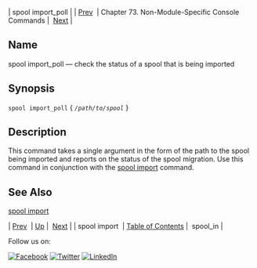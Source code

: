 | spool import_poll |
| [Prev](console_commands.spool_import.php)  | Chapter 73. Non-Module-Specific Console Commands |  [Next](console_commands.spool_in.php) |

<a name="console_commands.spool_import_poll"></a>
## Name

spool import_poll — check the status of a spool that is being imported

## Synopsis

`spool import_poll` { *`/path/to/spool`* }

<a name="idp12956752"></a>
## Description

This command takes a single argument in the form of the path to the spool being imported and reports on the status of the spool migration. Use this command in conjunction with the [spool import](console_commands.spool_import.php "spool import") command.

<a name="idp12139728"></a>
## See Also

[spool import](console_commands.spool_import.php "spool import")

| [Prev](console_commands.spool_import.php)  | [Up](console.cmds.ref.php) |  [Next](console_commands.spool_in.php) |
| spool import  | [Table of Contents](index.php) |  spool_in |

Follow us on:

[![Facebook](https://support.messagesystems.com/images/icon-facebook.png)](http://www.facebook.com/messagesystems) [![Twitter](https://support.messagesystems.com/images/icon-twitter.png)](http://twitter.com/#!/MessageSystems) [![LinkedIn](https://support.messagesystems.com/images/icon-linkedin.png)](http://www.linkedin.com/company/message-systems)